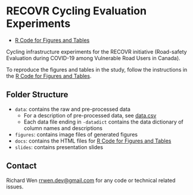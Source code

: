 # RECOVR Cycling Evaluation Experiments

* [R Code for Figures and Tables](https://rrwen.github.io/recovr-eval/)

Cycling infrastructure experiments for the RECOVR initiative (Road-safety Evaluation during COVID-19 among Vulnerable Road Users in Canada).  
  
To reproduce the figures and tables in the study, follow the instructions in the [R Code for Figures and Tables](https://rrwen.github.io/recovr-eval/).

## Folder Structure

* `data`: contains the raw and pre-processed data
	* For a description of pre-processed data, see [data.csv](data/data.csv)
	* Each data file ending in `-datadict` contains the data dictionary of column names and descriptions
* `figures`: contains image files of generated figures
* `docs`: contains the HTML files for [R Code for Figures and Tables](https://rrwen.github.io/recovr-eval/)
* `slides`: contains presentation slides

## Contact

Richard Wen <rrwen.dev@gmail.com> for any code or technical related issues.